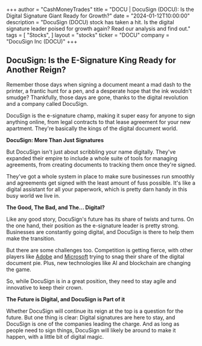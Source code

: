 +++
author = "CashMoneyTrades"
title = "DOCU |  DocuSign (DOCU): Is the Digital Signature Giant Ready for Growth?"
date = "2024-01-12T10:00:00"
description = "DocuSign (DOCU) stock has taken a hit. Is the digital signature leader poised for growth again? Read our analysis and find out."
tags = [
"Stocks",
]
layout = "stocks"
ticker = "DOCU"
company = "DocuSign Inc (DOCU)"
+++
        


## DocuSign: Is the E-Signature King Ready for Another Reign?

Remember those days when signing a document meant a mad dash to the printer, a frantic hunt for a pen, and a desperate hope that the ink wouldn't smudge? Thankfully, those days are gone, thanks to the digital revolution and a company called DocuSign.  

DocuSign is the e-signature champ, making it super easy for anyone to sign anything online, from legal contracts to that lease agreement for your new apartment.  They're basically the kings of the digital document world.

**DocuSign: More Than Just Signatures**

But DocuSign isn't just about scribbling your name digitally.  They've expanded their empire to include a whole suite of tools for managing agreements, from creating documents to tracking them once they're signed. 

They've got a whole system in place to make sure businesses run smoothly and agreements get signed with the least amount of fuss possible.  It's like a digital assistant for all your paperwork, which is pretty darn handy in this busy world we live in.

**The Good, The Bad, and The… Digital?**

Like any good story, DocuSign's future has its share of twists and turns.  On the one hand, their position as the e-signature leader is pretty strong.  Businesses are constantly going digital, and DocuSign is there to help them make the transition.

But there are some challenges too.  Competition is getting fierce, with other players like [Adobe](/stocks/adbe/) and [Microsoft](/stocks/msft/) trying to snag their share of the digital document pie.  Plus, new technologies like AI and blockchain are changing the game.  

So, while DocuSign is in a great position, they need to stay agile and innovative to keep their crown. 

**The Future is Digital, and DocuSign is Part of it**

Whether DocuSign will continue its reign at the top is a question for the future.  But one thing is clear:  Digital signatures are here to stay, and DocuSign is one of the companies leading the charge.  And as long as people need to sign things, DocuSign will likely be around to make it happen, with a little bit of digital magic. 

        